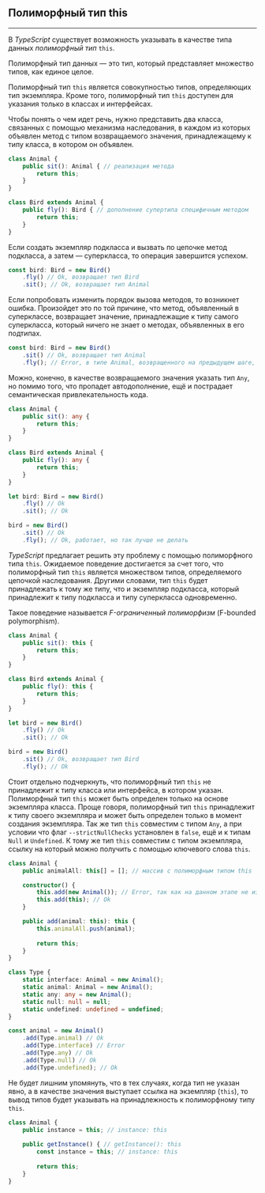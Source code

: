 ## Полиморфный тип this
________________

В *TypeScript* существует возможность указывать в качестве типа данных *полиморфный тип* `this`. 

Полиморфный тип данных — это тип, который представляет множество типов, как единое целое.

Полиморфный тип `this` является совокупностью типов, определяющих тип экземпляра. Кроме того, полиморфный тип `this` доступен для указания только в классах и интерфейсах.

Чтобы понять о чем идет речь, нужно представить два класса, связанных с помощью механизма наследования, в каждом из которых объявлен метод с типом возвращаемого значения, принадлежащему к типу класса, в котором он объявлен. 

~~~~~typescript
class Animal {
    public sit(): Animal { // реализация метода
        return this;
    }
}

class Bird extends Animal {
    public fly(): Bird { // дополнение супертипа специфичным методом
        return this;
    }
}
~~~~~

Если создать экземпляр подкласса и вызвать по цепочке метод подкласса, а затем — суперкласса, то операция завершится успехом.

~~~~~typescript
const bird: Bird = new Bird()
    .fly() // Ok, возвращает тип Bird
    .sit(); // Ok, возвращает тип Animal
~~~~~

Если попробовать изменить порядок вызова методов, то возникнет ошибка. Произойдет это по той причине, что метод, объявленный в суперклассе, возвращает значение, принадлежащие к типу самого суперкласса, который ничего не знает о методах, объявленных в его подтипах.

~~~~~typescript
const bird: Bird = new Bird()
    .sit() // Ok, возвращает тип Animal
    .fly(); // Error, в типе Animal, возвращенного на предыдущем шаге, метод нет объявления метода fly
~~~~~

Можно, конечно, в качестве возвращаемого значения указать тип `Any`, но помимо того, что пропадет автодополнение, ещё и пострадает семантическая привлекательность кода.

~~~~~typescript
class Animal {
    public sit(): any {
        return this;
    }
}

class Bird extends Animal {
    public fly(): any {
        return this;
    }
}

let bird: Bird = new Bird()
    .fly() // Ok
    .sit(); // Ok

bird = new Bird()
    .sit() // Ok
    .fly(); // Ok, работает, но так лучше не делать
~~~~~

*TypeScript* предлагает решить эту проблему с помощью полиморфного типа `this`. Ожидаемое поведение достигается за счет того, что полиморфный тип `this` является множеством типов, определяемого цепочкой наследования. Другими словами, тип `this` будет принадлежать к тому же типу, что и экземпляр подкласса, который принадлежит к типу подкласса и типу суперкласса одновременно.

Такое поведение называется *F-ограниченный полиморфизм* (F-bounded polymorphism).

~~~~~typescript
class Animal {
    public sit(): this {
        return this;
    }
}

class Bird extends Animal {
    public fly(): this {
        return this;
    }
}

let bird = new Bird()
    .fly() // Ok
    .sit(); // Ok

bird = new Bird()
    .sit() // Ok, возвращает тип Bird
    .fly(); // Ok
~~~~~

Стоит отдельно подчеркнуть, что полиморфный тип `this` не принадлежит к типу класса или интерфейса, в котором указан. Полиморфный тип `this` может быть определен только на основе экземпляра класса. Проще говоря, полиморфный тип `this` принадлежит к типу своего экземпляра и может быть определен только в момент создания экземпляра. Так же тип `this` совместим с типом `Any`, а при условии что флаг `--strictNullChecks` установлен в `false`, ещё и к типам `Null` и `Undefined`. К тому же тип `this` совместим с типом экземпляра, ссылку на который можно получить с помощью ключевого слова `this`.

~~~~~typescript
class Animal {
    public animalAll: this[] = []; // массив с полиморфным типом this

    constructor() {
        this.add(new Animal()); // Error, так как на данном этапе не известно, к какому типу будет принадлежать полиморфный тип this
        this.add(this); // Ok
    }

    public add(animal: this): this {
        this.animalAll.push(animal);
        
        return this;
    }
}

class Type {
    static interface: Animal = new Animal();
    static animal: Animal = new Animal();
    static any: any = new Animal();
    static null: null = null;
    static undefined: undefined = undefined;
}

const animal = new Animal()
    .add(Type.animal) // Ok
    .add(Type.interface) // Error
    .add(Type.any) // Ok
    .add(Type.null) // Ok
    .add(Type.undefined); // Ok
~~~~~

Не будет лишним упомянуть, что в тех случаях, когда тип не указан явно, а в качестве значения выступает ссылка на экземпляр (`this`), то вывод типов будет указывать на принадлежность к полиморфному типу `this`.

~~~~~typescript
class Animal {
    public instance = this; // instance: this
    
    public getInstance() { // getInstance(): this
        const instance = this; // instance: this
        
        return this;
    }
}
~~~~~
